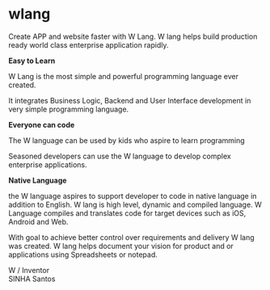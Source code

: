 # wlang
Create APP and website faster with W Lang. W lang helps build production ready world  class enterprise application rapidly. 

****Easy to Learn**** 

W Lang is the most simple and powerful programming language ever created.

It  integrates Business Logic, Backend and User Interface development in very simple programming language.


****Everyone can code**** 

The W language can be used by kids who aspire to learn programming 

Seasoned developers can use the W language to develop complex enterprise applications. 

****Native Language**** 

the W language aspires to support developer to code in native language in addition to English. 
W lang is high level, dynamic and compiled language. W Language compiles and translates code for target devices such as iOS, Android and Web. 



With goal to achieve better control over requirements and delivery W lang was created. W lang helps document your vision for product and or applications using Spreadsheets or notepad. 


W / Inventor  
SINHA Santos 

